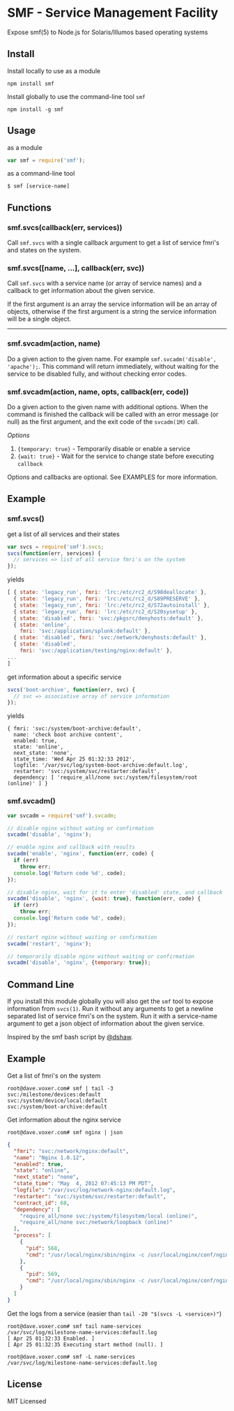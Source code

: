 SMF - Service Management Facility
=================================

Expose smf(5) to Node.js for Solaris/Illumos based operating systems

Install
------

Install locally to use as a module

    npm install smf

Install globally to use the command-line tool `smf`

    npm install -g smf

Usage
-----

as a module

``` js
var smf = require('smf');
```

as a command-line tool

    $ smf [service-name]

Functions
---------

### smf.svcs(callback(err, services))

Call `smf.svcs` with a single callback argument to get a list of service fmri's
and states on the system.

### smf.svcs([name, ...], callback(err, svc))

Call `smf.svcs` with a service name (or array of service names) and a callback
to get information about the given service.

If the first argument is an array the service information will be an array of
objects, otherwise if the first argument is a string the service information
will be a single object.

---

### smf.svcadm(action, name)

Do a given action to the given name.  For example `smf.svcadm('disable', 'apache');`.
This command will return immediately, without waiting for the service to be disabled
fully, and without checking error codes.

### smf.svcadm(action, name, opts, callback(err, code))

Do a given action to the given name with additional options.  When the
command is finished the callback will be called with an error message
(or null) as the first argument, and the exit code of the `svcadm(1M)`
call.

_Options_

1.  `{temporary: true}` - Temporarily disable or enable a service
2.  `{wait: true}` - Wait for the service to change state before executing `callback`

Options and callbacks are optional. See EXAMPLES for more information.

Example
-------

### smf.svcs()

get a list of all services and their states

``` js
var svcs = require('smf').svcs;
svcs(function(err, services) {
  // services => list of all service fmri's on the system
});
```

yields

``` js
[ { state: 'legacy_run', fmri: 'lrc:/etc/rc2_d/S98deallocate' },
  { state: 'legacy_run', fmri: 'lrc:/etc/rc2_d/S89PRESERVE' },
  { state: 'legacy_run', fmri: 'lrc:/etc/rc2_d/S72autoinstall' },
  { state: 'legacy_run', fmri: 'lrc:/etc/rc2_d/S20sysetup' },
  { state: 'disabled', fmri: 'svc:/pkgsrc/denyhosts:default' },
  { state: 'online',
    fmri: 'svc:/application/splunk:default' },
  { state: 'disabled', fmri: 'svc:/network/denyhosts:default' },
  { state: 'disabled',
    fmri: 'svc:/application/testing/nginx:default' },
...
]
```

get information about a specific service

``` js
svcs('boot-archive', function(err, svc) {
  // svc => associative array of service information
});
```

yields

```
{ fmri: 'svc:/system/boot-archive:default',
  name: 'check boot archive content',
  enabled: true,
  state: 'online',
  next_state: 'none',
  state_time: 'Wed Apr 25 01:32:33 2012',
  logfile: '/var/svc/log/system-boot-archive:default.log',
  restarter: 'svc:/system/svc/restarter:default',
  dependency: [ 'require_all/none svc:/system/filesystem/root (online)' ] }
```

### smf.svcadm()

``` js
var svcadm = require('smf').svcadm;

// disable nginx without wating or confirmation
svcadm('disable', 'nginx');

// enable nginx and callback with results
svcadm('enable', 'nginx', function(err, code) {
  if (err)
    throw err;
  console.log('Return code %d', code);
});

// disable nginx, wait for it to enter 'disabled' state, and callback
svcadm('disable', 'nginx', {wait: true}, function(err, code) {
  if (err)
    throw err;
  console.log('Return code %d', code);
});

// restart nginx without waiting or confirmation
svcadm('restart', 'nginx');

// temporarily disable nginx without waiting or confirmation
svcadm('disable', 'nginx', {temporary: true});
```

Command Line
------------

If you install this module globally you will also get the `smf` tool to expose
information from `svcs(1)`.  Run it without any arguments to get a newline
separated list of service fmri's on the system.  Run it with a service-name
argument to get a json object of information about the given service.

Inspired by the smf bash script by [@dshaw][dshaw].

Example
-------

Get a list of fmri's on the system

    root@dave.voxer.com# smf | tail -3
    svc:/milestone/devices:default
    svc:/system/device/local:default
    svc:/system/boot-archive:default

Get information about the nginx service

    root@dave.voxer.com# smf nginx | json

``` json
{
  "fmri": "svc:/network/nginx:default",
  "name": "Nginx 1.0.12",
  "enabled": true,
  "state": "online",
  "next_state": "none",
  "state_time": "May  4, 2012 07:45:13 PM PDT",
  "logfile": "/var/svc/log/network-nginx:default.log",
  "restarter": "svc:/system/svc/restarter:default",
  "contract_id": 68,
  "dependency": [
    "require_all/none svc:/system/filesystem/local (online)",
    "require_all/none svc:/network/loopback (online)"
  ],
  "process": [
    {
      "pid": 568,
      "cmd": "/usr/local/nginx/sbin/nginx -c /usr/local/nginx/conf/nginx.conf"
    },
    {
      "pid": 569,
      "cmd": "/usr/local/nginx/sbin/nginx -c /usr/local/nginx/conf/nginx.conf"
    }
  ]
}
```

Get the logs from a service (easier than `tail -20 "$(svcs -L <service>)"`)

    root@dave.voxer.com# smf tail name-services
    /var/svc/log/milestone-name-services:default.log
    [ Apr 25 01:32:33 Enabled. ]
    [ Apr 25 01:32:35 Executing start method (null). ]

    root@dave.voxer.com# smf -L name-services
    /var/svc/log/milestone-name-services:default.log

License
-------

MIT Licensed

[dshaw]: https://github.com/dshaw

